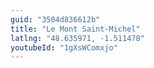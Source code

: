 ```yaml
---
guid: "3504d836612b"
title: "Le Mont Saint-Michel"
latlng: "48.635971, -1.511478"
youtubeId: "1gXsWComxjo" 
---
```

